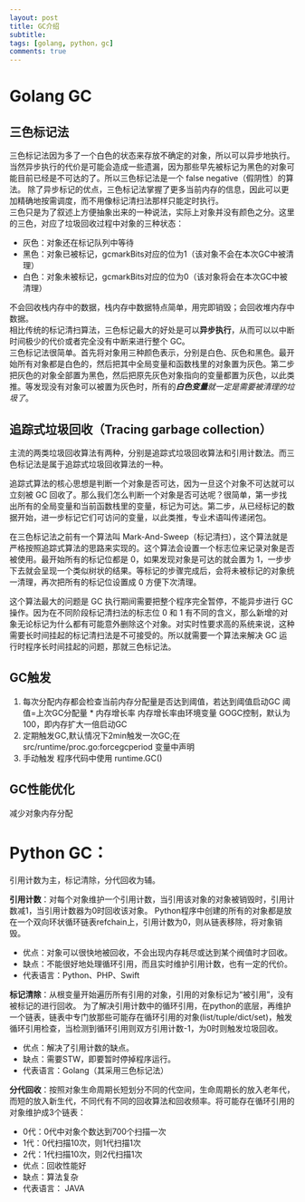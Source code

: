 ```yaml
---
layout: post
title: GC介绍
subtitle: 
tags: [golang, python，gc]
comments: true
---
```

#  Golang GC
## 三色标记法
三色标记法因为多了一个白色的状态来存放不确定的对象，所以可以异步地执行。当然异步执行的代价是可能会造成一些遗漏，因为那些早先被标记为黑色的对象可能目前已经是不可达的了。所以三色标记法是一个 false negative（假阴性）的算法。
除了异步标记的优点，三色标记法掌握了更多当前内存的信息，因此可以更加精确地按需调度，而不用像标记清扫法那样只能定时执行。  
三色只是为了叙述上方便抽象出来的一种说法，实际上对象并没有颜色之分。这里的三色，对应了垃圾回收过程中对象的三种状态：
- 灰色：对象还在标记队列中等待
- 黑色：对象已被标记，gcmarkBits对应的位为1（该对象不会在本次GC中被清理）
- 白色：对象未被标记，gcmarkBits对应的位为0（该对象将会在本次GC中被清理）

不会回收栈内存中的数据，栈内存中数据特点简单，用完即销毁；会回收堆内存中数据。    
相比传统的标记清扫算法，三色标记最大的好处是可以**异步执行**，从而可以以中断时间极少的代价或者完全没有中断来进行整个 GC。  
三色标记法很简单。首先将对象用三种颜色表示，分别是白色、灰色和黑色。最开始所有对象都是白色的，然后把其中全局变量和函数栈里的对象置为灰色。第二步把灰色的对象全部置为黑色，然后把原先灰色对象指向的变量都置为灰色，以此类推。等发现没有对象可以被置为灰色时，所有的***白色变量**就一定是需要被清理的垃圾了*。

## 追踪式垃圾回收（Tracing garbage collection）
主流的两类垃圾回收算法有两种，分别是追踪式垃圾回收算法和引用计数法。而三色标记法是属于追踪式垃圾回收算法的一种。

追踪式算法的核心思想是判断一个对象是否可达，因为一旦这个对象不可达就可以立刻被 GC 回收了。那么我们怎么判断一个对象是否可达呢？很简单，第一步找出所有的全局变量和当前函数栈里的变量，标记为可达。第二步，从已经标记的数据开始，进一步标记它们可访问的变量，以此类推，专业术语叫传递闭包。

在三色标记法之前有一个算法叫 Mark-And-Sweep（标记清扫），这个算法就是严格按照追踪式算法的思路来实现的。这个算法会设置一个标志位来记录对象是否被使用。最开始所有的标记位都是 0，如果发现对象是可达的就会置为 1，一步步下去就会呈现一个类似树状的结果。等标记的步骤完成后，会将未被标记的对象统一清理，再次把所有的标记位设置成 0 方便下次清理。

这个算法最大的问题是 GC 执行期间需要把整个程序完全暂停，不能异步进行 GC 操作。因为在不同阶段标记清扫法的标志位 0 和 1 有不同的含义，那么新增的对象无论标记为什么都有可能意外删除这个对象。对实时性要求高的系统来说，这种需要长时间挂起的标记清扫法是不可接受的。所以就需要一个算法来解决 GC 运行时程序长时间挂起的问题，那就三色标记法。

## GC触发
1. 每次分配内存都会检查当前内存分配量是否达到阈值，若达到阈值启动GC
   阈值=上次GC分配量 * 内存增长率
   内存增长率由环境变量 GOGC控制，默认为100，即内存扩大一倍启动GC
2. 定期触发GC,默认情况下2min触发一次GC;在src/runtime/proc.go:forcegcperiod 变量中声明
3. 手动触发 程序代码中使用 runtime.GC() 

## GC性能优化
减少对象内存分配

# Python GC：
引用计数为主，标记清除，分代回收为辅。

**引用计数**：对每个对象维护一个引用计数，当引用该对象的对象被销毁时，引用计数减1，当引用计数器为0时回收该对象。
Python程序中创建的所有的对象都是放在一个双向环状循环链表refchain上，引用计数为0，则从链表移除，将对象销毁。
- 优点：对象可以很快地被回收，不会出现内存耗尽或达到某个阀值时才回收。
- 缺点：不能很好地处理循环引用，而且实时维护引用计数，也有一定的代价。
- 代表语言：Python、PHP、Swift

**标记清除**：从根变量开始遍历所有引用的对象，引用的对象标记为“被引用”，没有被标记的进行回收。
为了解决引用计数中的循环引用，在python的底层，再维护一个链表，链表中专门放那些可能存在循环引用的对象(list/tuple/dict/set)，触发循环引用检查，当检测到循环引用则双方引用计数-1，为0时则触发垃圾回收。

- 优点：解决了引用计数的缺点。
- 缺点：需要STW，即要暂时停掉程序运行。
- 代表语言：Golang（其采用三色标记法）

**分代回收**：按照对象生命周期长短划分不同的代空间，生命周期长的放入老年代，而短的放入新生代，不同代有不同的回收算法和回收频率。将可能存在循环引用的对象维护成3个链表：
- 0代：0代中对象个数达到700个扫描一次
- 1代：0代扫描10次，则1代扫描1次
- 2代：1代扫描10次，则2代扫描1次
- 优点：回收性能好
- 缺点：算法复杂
- 代表语言： JAVA